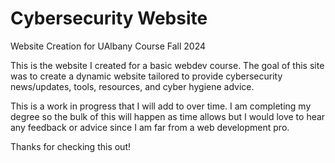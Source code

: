 # Cybersecurity Website
Website Creation for UAlbany Course Fall 2024

This is the website I created for a basic webdev course. The goal of this site was to create a dynamic website tailored to provide cybersecurity news/updates, tools, resources, and cyber hygiene advice.

This is a work in progress that I will add to over time. I am completing my degree so the bulk of this will happen as time allows but I would love to hear any feedback or advice since I am far from a web development pro.

Thanks for checking this out!
